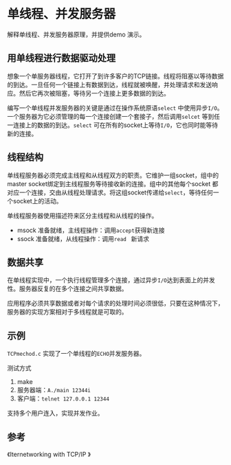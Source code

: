# 单线程、并发服务器

解释单线程、并发服务器原理，并提供demo 演示。

## 用单线程进行数据驱动处理

想象一个单服务器线程，它打开了到许多客户的TCP链接。线程将阻塞以等待数据的到达。一旦任何一个链接上有数据到达，线程就被唤醒，并处理请求和发送响应。然后它再次被阻塞，等待另一个连接上更多数据的到达。

编写一个单线程并发服务器的关键是通过在操作系统原语`select` 中使用异步`I/O`。一个服务器为它必须管理的每一个连接创建一个套接子，然后调用`selcet` 等到任一连接上的数据的到达。`select` 可在所有的socket上等待`I/O`，它也同时能等待新的连接。

## 线程结构

单线程服务器必须完成主线程和从线程双方的职责。它维护一组socket，组中的master socket绑定到主线程服务等待接收新的连接。组中的其他每个socket 都对应一个连接，交由从线程处理请求。将这组socket传递给`select`，等待任何一个socket上的活动。

单线程服务器使用描述符来区分主线程和从线程的操作。

* msock 准备就绪，主线程操作：调用`accept`获得新连接
* ssock 准备就绪，从线程操作：调用`read ` 新请求

## 数据共享

在单线程实现中，一个执行线程管理多个连接，通过异步`I/O`达到表面上的并发性。服务器反复的在多个连接之间共享数据。

应用程序必须共享数据或者对每个请求的处理时间必须很低，只要在这种情况下，服务器的实现方案相对于多线程就是可取的。

## 示例

`TCPmechod.c` 实现了一个单线程的`ECHO`并发服务器。

测试方式

1. make
2. 服务器端：`A./main 12344i`
3. 客户端：`telnet 127.0.0.1 12344`

支持多个用户连入，实现并发作业。

## 参考

《Iternetworking with TCP/IP 》
